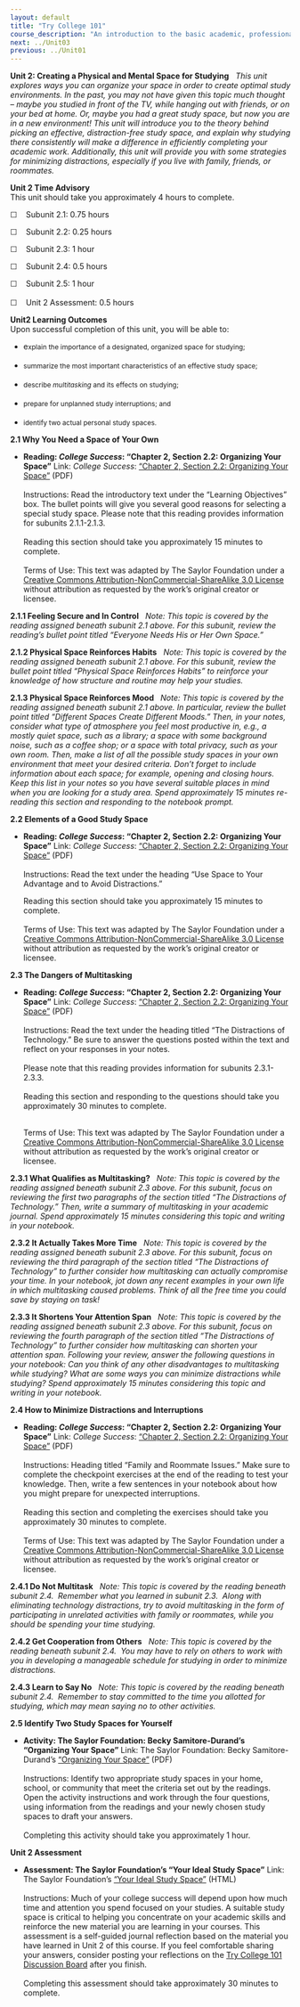 ```yaml
---
layout: default
title: "Try College 101"
course_description: "An introduction to the basic academic, professional, and personal skills you will need to be successful in college."
next: ../Unit03
previous: ../Unit01
---
```

**Unit 2: Creating a Physical and Mental Space for Studying** <span
id="2"></span> 
*This unit explores ways you can organize your space in order to create
optimal study environments. In the past, you may not have given this
topic much thought – maybe you studied in front of the TV, while hanging
out with friends, or on your bed at home. Or, maybe you had a great
study space, but now you are in a new environment! This unit will
introduce you to the theory behind picking an effective,
distraction-free study space, and explain why studying there
consistently will make a difference in efficiently completing your
academic work. Additionally, this unit will provide you with some
strategies for minimizing distractions, especially if you live with
family, friends, or roommates.*

**Unit 2 Time Advisory**  
This unit should take you approximately 4 hours to complete.  
  
 ☐    Subunit 2.1: 0.75 hours  
  
 ☐    Subunit 2.2: 0.25 hours  
  
 ☐    Subunit 2.3: 1 hour  
  
 ☐    Subunit 2.4: 0.5 hours  
  
 ☐    Subunit 2.5: 1 hour  
    
 ☐    Unit 2 Assessment: 0.5 hours

**Unit2 Learning Outcomes**  
Upon successful completion of this unit, you will be able to:
-   e<span style="font-size: 12px;">xplain the importance of a
    designated, organized space for studying;</span>  
      
-   <span style="font-size: 12px;">s</span><span
    style="font-size: 12px;">ummarize the most important characteristics
    of an effective study space;</span>  
      
-   <span style="font-size: 12px;">d</span><span
    style="font-size: 12px;">escribe *multitasking* and its effects on
    studying;</span>  
      
-   <span style="font-size: 12px;">p</span><span
    style="font-size: 12px;">repare for unplanned study interruptions;
    and</span>  
      
-   <span style="font-size: 12px;">i</span><span
    style="font-size: 12px;">dentify two actual personal study
    spaces.</span>

**2.1 Why You Need a Space of Your Own** <span id="2.1"></span> 
-   **Reading: *College Success*: “Chapter 2, Section 2.2: Organizing
    Your Space”**
    Link: *College Success*: [“Chapter 2, Section 2.2: Organizing Your
    Space”](https://resources.saylor.org/wwwresources/archived/site/textbooks/College%20Success.pdf)
    (PDF)  
        
     Instructions: Read the introductory text under the “Learning
    Objectives” box. The bullet points will give you several good
    reasons for selecting a special study space. Please note that this
    reading provides information for subunits 2.1.1-2.1.3.   
        
     Reading this section should take you approximately 15 minutes to
    complete.  
        
     Terms of Use: This text was adapted by The Saylor Foundation under
    a [Creative Commons Attribution-NonCommercial-ShareAlike 3.0
    License](http://creativecommons.org/licenses/by-nc-sa/3.0/) without
    attribution as requested by the work’s original creator or licensee.

**2.1.1 Feeling Secure and In Control** <span id="2.1.1"></span> 
*Note: This topic is covered by the reading assigned beneath subunit 2.1
above. For this subunit, review the reading’s bullet point titled
“Everyone Needs His or Her Own Space.”*

**2.1.2 Physical Space Reinforces Habits** <span id="2.1.2"></span> 
*Note: This topic is covered by the reading assigned beneath subunit 2.1
above. For this subunit, review the bullet point titled “Physical Space
Reinforces Habits” to reinforce your knowledge of how structure and
routine may help your studies.*

**2.1.3 Physical Space Reinforces Mood** <span id="2.1.3"></span> 
*Note: This topic is covered by the reading assigned beneath subunit 2.1
above. In particular, review the bullet point titled “Different Spaces
Create Different Moods.” Then, in your notes, consider what type of
atmosphere you feel most productive in, e.g., a mostly quiet space, such
as a library; a space with some background noise, such as a coffee shop;
or a space with total privacy, such as your own room. Then, make a list
of all the possible study spaces in your own environment that meet your
desired criteria. Don’t forget to include information about each space;
for example, opening and closing hours. Keep this list in your notes so
you have several suitable places in mind when you are looking for a
study area. Spend approximately 15 minutes re-reading this section and
responding to the notebook prompt.*

**2.2 Elements of a Good Study Space** <span id="2.2"></span> 
-   **Reading: *College Success*: “Chapter 2, Section 2.2: Organizing
    Your Space”**
    Link: *College Success*: [“Chapter 2, Section 2.2: Organizing Your
    Space”](https://resources.saylor.org/wwwresources/archived/site/textbooks/College%20Success.pdf)
    (PDF)  
        
     Instructions: Read the text under the heading “Use Space to Your
    Advantage and to Avoid Distractions.”  
      
     Reading this section should take you approximately 15 minutes to
    complete.  
        
     Terms of Use: This text was adapted by The Saylor Foundation under
    a [Creative Commons Attribution-NonCommercial-ShareAlike 3.0
    License](http://creativecommons.org/licenses/by-nc-sa/3.0/) without
    attribution as requested by the work’s original creator or licensee.

**2.3 The Dangers of Multitasking** <span id="2.3"></span> 
-   **Reading: *College Success*: “Chapter 2, Section 2.2: Organizing
    Your Space”**
    Link: *College Success*: [“Chapter 2, Section 2.2: Organizing Your
    Space”](https://resources.saylor.org/wwwresources/archived/site/textbooks/College%20Success.pdf)
    (PDF)  
        
     Instructions: Read the text under the heading titled “The
    Distractions of Technology.” Be sure to answer the questions posted
    within the text and reflect on your responses in your notes.  
        
     Please note that this reading provides information for subunits
    2.3.1-2.3.3.    
        
     Reading this section and responding to the questions should take
    you approximately 30 minutes to complete.  
        

    Terms of Use: This text was adapted by The Saylor Foundation under a
    [Creative Commons Attribution-NonCommercial-ShareAlike 3.0
    License](http://creativecommons.org/licenses/by-nc-sa/3.0/) without
    attribution as requested by the work’s original creator or licensee.

**2.3.1 What Qualifies as Multitasking?** <span id="2.3.1"></span> 
*Note: This topic is covered by the reading assigned beneath subunit 2.3
above. For this subunit, focus on reviewing the first two paragraphs of
the section titled “The Distractions of Technology.” Then, write a
summary of multitasking in your academic journal. Spend approximately 15
minutes considering this topic and writing in your notebook.*

**2.3.2 It Actually Takes More Time** <span id="2.3.2"></span> 
*Note: This topic is covered by the reading assigned beneath subunit 2.3
above. For this subunit, focus on reviewing the third paragraph of the
section titled “The Distractions of Technology” to further consider how
multitasking can actually compromise your time. In your notebook, jot
down any recent examples in your own life in which multitasking caused
problems. Think of all the free time you could save by staying on task!*

**2.3.3 It Shortens Your Attention Span** <span id="2.3.3"></span> 
*Note: This topic is covered by the reading assigned beneath subunit 2.3
above. For this subunit, focus on reviewing the fourth paragraph of the
section titled “The Distractions of Technology” to further consider how
multitasking can shorten your attention span. Following your review,
answer the following questions in your notebook: Can you think of any
other disadvantages to multitasking while studying? What are some ways
you can minimize distractions while studying? Spend approximately 15
minutes considering this topic and writing in your notebook.*

**2.4 How to Minimize Distractions and Interruptions** <span
id="2.4"></span> 
-   **Reading: *College Success*: “Chapter 2, Section 2.2: Organizing
    Your Space”**
    Link: *College Success*: [“Chapter 2, Section 2.2: Organizing Your
    Space”](https://resources.saylor.org/wwwresources/archived/site/textbooks/College%20Success.pdf)
    (PDF)  
        
     Instructions: Heading titled “Family and Roommate Issues.” Make
    sure to complete the checkpoint exercises at the end of the reading
    to test your knowledge. Then, write a few sentences in your notebook
    about how you might prepare for unexpected interruptions.  
        
     Reading this section and completing the exercises should take you
    approximately 30 minutes to complete.    
        
     Terms of Use: This text was adapted by The Saylor Foundation under
    a [Creative Commons Attribution-NonCommercial-ShareAlike 3.0
    License](http://creativecommons.org/licenses/by-nc-sa/3.0/) without
    attribution as requested by the work’s original creator or licensee.

**2.4.1 Do Not Multitask** <span id="2.4.1"></span> 
*Note: This topic is covered by the reading beneath subunit 2.4. 
Remember what you learned in subunit 2.3.  Along with eliminating
technology distractions, try to avoid multitasking in the form of
participating in unrelated activities with family or roommates, while
you should be spending your time studying.*

**2.4.2 Get Cooperation from Others** <span id="2.4.2"></span> 
*Note: This topic is covered by the reading beneath subunit 2.4.  You
may have to rely on others to work with you in developing a manageable
schedule for studying in order to minimize distractions.*

**2.4.3 Learn to Say No** <span id="2.4.3"></span> 
*Note: This topic is covered by the reading beneath subunit 2.4. 
Remember to stay committed to the time you allotted for studying, which
may mean saying no to other activities.*

**2.5 Identify Two Study Spaces for Yourself** <span id="2.5"></span> 
-   **Activity: The Saylor Foundation: Becky Samitore-Durand’s
    “Organizing Your Space”**
    Link: The Saylor Foundation: Becky Samitore-Durand’s [“Organizing
    Your
    Space”](https://resources.saylor.org/wwwresources/archived/site/wp-content/uploads/2012/01/TRYCOLLEGE-2.5.pdf) (PDF)  
        
     Instructions: Identify two appropriate study spaces in your home,
    school, or community that meet the criteria set out by the readings.
    Open the activity instructions and work through the four questions,
    using information from the readings and your newly chosen study
    spaces to draft your answers.  
        
     Completing this activity should take you approximately 1 hour.

**Unit 2 Assessment** <span id="2.6"></span> 
-   **Assessment: The Saylor Foundation’s “Your Ideal Study Space”**
    Link: The Saylor Foundation’s [“Your Ideal Study
    Space”](http://school.saylor.org/mod/quiz/view.php?id=1874) (HTML)  
        
     Instructions: Much of your college success will depend upon how
    much time and attention you spend focused on your studies. A
    suitable study space is critical to helping you concentrate on your
    academic skills and reinforce the new material you are learning in
    your courses. This assessment is a self-guided journal reflection
    based on the material you have learned in Unit 2 of this course. If
    you feel comfortable sharing your answers, consider posting your
    reflections on the [Try College 101 Discussion
    Board](http://forums.saylor.org/topic/your-ideal-study-space/) after
    you finish.  
        
     Completing this assessment should take approximately 30 minutes to
    complete.


